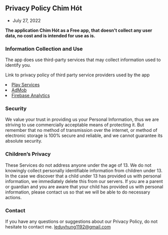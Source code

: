## Privacy Policy Chim Hót

- July 27, 2022

<p><b>The application Chim Hót as a Free app, that doesn't collect any user data, no cost and is intended for use as is.</b></p>


### Information Collection and Use
<p>The app does use third-party services that may collect information used to identify you.</p>
<p>Link to privacy policy of third party service providers used by the app</p<

  - <a href="https://policies.google.com/privacy>Google">Play Services</a>
  - <a href="https://support.google.com/admob/answer/6128543?hl=en">AdMob</a>
  - <a href="https://firebase.google.com/policies/analytics/">Firebase Analytics</a>

### Security
We value your trust in providing us your Personal Information, thus we are striving to use commercially acceptable means of protecting it. But remember that no method of transmission over the internet, or method of electronic storage is 100% secure and reliable, and we cannot guarantee its absolute security.

### Children’s Privacy
These Services do not address anyone under the age of 13. We do not knowingly collect personally identifiable information from children under 13. In the case we discover that a child under 13 has provided us with personal information, we immediately delete this from our servers. If you are a parent or guardian and you are aware that your child has provided us with personal information, please contact us so that we will be able to do necessary actions.

### Contact
If you have any questions or suggestions about our Privacy Policy, do not hesitate to contact me.
leduyhung1192@gmail.com
